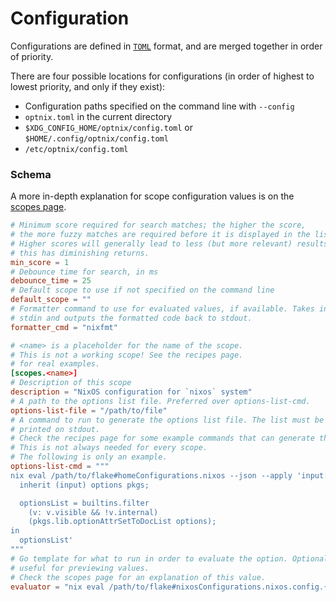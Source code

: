 # Configuration

Configurations are defined in [`TOML`](https://toml.io) format, and are merged
together in order of priority.

There are four possible locations for configurations (in order of highest to
lowest priority, and only if they exist):

- Configuration paths specified on the command line with `--config`
- `optnix.toml` in the current directory
- `$XDG_CONFIG_HOME/optnix/config.toml` or `$HOME/.config/optnix/config.toml`
- `/etc/optnix/config.toml`

### Schema

A more in-depth explanation for scope configuration values is on the
[scopes page](./scopes.md).

```toml
# Minimum score required for search matches; the higher the score,
# the more fuzzy matches are required before it is displayed in the list.
# Higher scores will generally lead to less (but more relevant) results, but
# this has diminishing returns.
min_score = 1
# Debounce time for search, in ms
debounce_time = 25
# Default scope to use if not specified on the command line
default_scope = ""
# Formatter command to use for evaluated values, if available. Takes input on
# stdin and outputs the formatted code back to stdout.
formatter_cmd = "nixfmt"

# <name> is a placeholder for the name of the scope.
# This is not a working scope! See the recipes page.
# for real examples.
[scopes.<name>]
# Description of this scope
description = "NixOS configuration for `nixos` system"
# A path to the options list file. Preferred over options-list-cmd.
options-list-file = "/path/to/file"
# A command to run to generate the options list file. The list must be
# printed on stdout.
# Check the recipes page for some example commands that can generate this.
# This is not always needed for every scope.
# The following is only an example.
options-list-cmd = """
nix eval /path/to/flake#homeConfigurations.nixos --json --apply 'input: let
  inherit (input) options pkgs;

  optionsList = builtins.filter
    (v: v.visible && !v.internal)
    (pkgs.lib.optionAttrSetToDocList options);
in
  optionsList'
"""
# Go template for what to run in order to evaluate the option. Optional, but
# useful for previewing values.
# Check the scopes page for an explanation of this value.
evaluator = "nix eval /path/to/flake#nixosConfigurations.nixos.config.{{ .Option }}"
```
